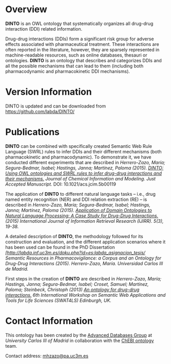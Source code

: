 # Overview #

**DINTO** is an OWL ontology that systematically organizes all drug-drug interaction (DDI) related information.

Drug-drug interactions (DDIs) form a significant risk group for adverse effects associated with pharmaceutical treatment. These interactions are often reported in the literature, however, they are sparsely represented in machine-readable resources, such as online databases, thesauri or ontologies. **DINTO** is an ontology that describes and categorizes DDIs and all the possible mechanisms that can lead to them (including both pharmacodynamic and pharmacokinetic DDI mechanisms).


# Version Information #

DINTO is updated and can be downloaded from https://github.com/labda/DINTO/

# Publications #

**DINTO** can be combined with specifically created Semantic Web Rule Language (SWRL) rules to infer DDIs and their different mechanisms (both pharmacokinetic and pharmacodynamic). To demonstrate it, we have conducted different experiments that are described in _Herrero-Zazo, María; Segura-Bedmar, Isabel; Hastings, Janna; Martínez, Paloma (2015). [DINTO: Using OWL ontologies and SWRL rules to infer drug-drug interactions and their mechanisms.](http://pubs.acs.org/doi/abs/10.1021/acs.jcim.5b00119) Journal of Chemical Information and Modeling. Just Accepted Manuscript._ DOI: 10.1021/acs.jcim.5b00119

The application of **DINTO** to different natural language tasks – i.e., drug named entity recognition (NER) and DDI relation extraction (RE) – is described in _Herrero-Zazo, María; Segura-Bedmar, Isabel; Hastings, Janna; Martínez, Paloma (2015). [Application of Domain Ontologies to Natural Language Processing: A Case Study for Drug-Drug Interactions.](http://www.igi-global.com/article/application-of-domain-ontologies-to-natural-language-processing/132500/) (2015) International Journal of Information Retrieval Research (IJIRR). 5(3), 19-38._

A detailed description of **DINTO**, the methodology followed for its construction and evaluation, and the different application scenarios where it has been used can be found in the PhD Dissertation _[http://labda.inf.uc3m.es/doku.php?id=es:labda_asignacion_tesis/ Semantic Resources in Pharmacovigilance: a Corpus and an Ontology for Drug-Drug Interactions (2015). Herrero-Zazo, María. Universidad Carlos III de Madrid._

First steps in the creation of **DINTO** are described in _Herrero-Zazo, María; Hastings, Janna; Segura-Bedmar, Isabel; Croset, Samuel; Martínez, Paloma; Steinbeck, Christoph (2013) [An ontology for drug-drug interactions.](http://ceur-ws.org/Vol-1114/) 6th International Workshop on Semantic Web Applications and Tools for Life Sciences (SWAT4LS) Edinburgh, UK._

# Contact Information #

This ontology has been created by the [Advanced Databases Group](http://labda.inf.uc3m.es/doku.php?id=en:inicio/) at _University Carlos III of Madrid_ in collaboration with the [ChEBI ontology](http://www.ebi.ac.uk/chebi/) team.

Contact address: mhzazo@pa.uc3m.es